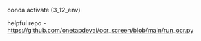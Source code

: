 conda activate (3_12_env)

helpful repo - https://github.com/onetapdevai/ocr_screen/blob/main/run_ocr.py
